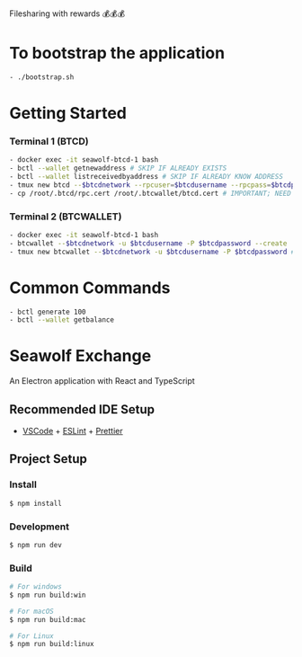 Filesharing with rewards 💰💰💰

# To bootstrap the application

```bash
- ./bootstrap.sh
```

# Getting Started

### Terminal 1 (BTCD)

```bash
- docker exec -it seawolf-btcd-1 bash
- bctl --wallet getnewaddress # SKIP IF ALREADY EXISTS
- bctl --wallet listreceivedbyaddress # SKIP IF ALREADY KNOW ADDRESS
- tmux new btcd --$btcdnetwork --rpcuser=$btcdusername --rpcpass=$btcdpassword --miningaddr SUXxmVw5JWqSYC5syeCHBz15pEG2sFfxsk # Start btcd with a mining address
- cp /root/.btcd/rpc.cert /root/.btcwallet/btcd.cert # IMPORTANT; NEED TO BE DONE BEFORE FIRST STEP IF NOT FIRST TIME
```

### Terminal 2 (BTCWALLET)

```bash
- docker exec -it seawolf-btcd-1 bash
- btcwallet --$btcdnetwork -u $btcdusername -P $btcdpassword --create  # Run this once to create a wallet; use the seed in discord
- tmux new btcwallet --$btcdnetwork -u $btcdusername -P $btcdpassword # Run this anytime u want to start the wallet
```

# Common Commands

```bash
- bctl generate 100
- bctl --wallet getbalance
```

# Seawolf Exchange

An Electron application with React and TypeScript

## Recommended IDE Setup

- [VSCode](https://code.visualstudio.com/) + [ESLint](https://marketplace.visualstudio.com/items?itemName=dbaeumer.vscode-eslint) + [Prettier](https://marketplace.visualstudio.com/items?itemName=esbenp.prettier-vscode)

## Project Setup

### Install

```bash
$ npm install
```

### Development

```bash
$ npm run dev
```

### Build

```bash
# For windows
$ npm run build:win

# For macOS
$ npm run build:mac

# For Linux
$ npm run build:linux
```
